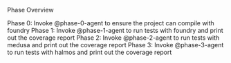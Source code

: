 Phase Overview

Phase 0: Invoke @phase-0-agent to ensure the project can compile with foundry
Phase 1: Invoke @phase-1-agent to run tests with foundry and print out the coverage report
Phase 2: Invoke @phase-2-agent to run tests with medusa and print out the coverage report
Phase 3: Invoke @phase-3-agent to run tests with halmos and print out the coverage report
